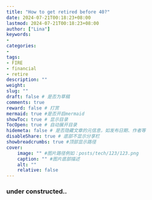 ```yaml
---
title: "How to get retired before 40?"
date: 2024-07-21T00:18:23+08:00
lastmod: 2024-07-21T00:18:23+08:00
author: ["Lina"]
keywords: 
- 
categories: 
- 
tags: 
- FIRE
- financial
- retire
description: ""
weight:
slug: ""
draft: false # 是否为草稿
comments: true
reward: false # 打赏
mermaid: true #是否开启mermaid
showToc: true # 显示目录
TocOpen: true # 自动展开目录
hidemeta: false # 是否隐藏文章的元信息，如发布日期、作者等
disableShare: true # 底部不显示分享栏
showbreadcrumbs: true #顶部显示路径
cover:
    image: "" #图片路径例如：posts/tech/123/123.png
    caption: "" #图片底部描述
    alt: ""
    relative: false
---
```

### under constructed..



